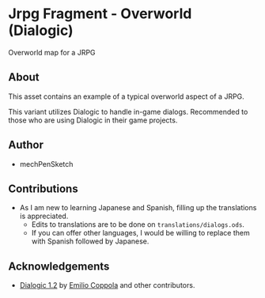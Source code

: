 # Jrpg Fragment - Overworld (Dialogic)
Overworld map for a JRPG

## About
This asset contains an example of a typical overworld aspect of a JRPG.

This variant utilizes Dialogic to handle in-game dialogs. Recommended to those who are using Dialogic in their game projects.

## Author
* mechPenSketch

## Contributions
* As I am new to learning Japanese and Spanish, filling up the translations is appreciated.
  * Edits to translations are to be done on `translations/dialogs.ods`.
  * If you can offer other languages, I would be willing to replace them with Spanish followed by Japanese.

## Acknowledgements
* [Dialogic 1.2](https://github.com/coppolaemilio/dialogic) by [Emilio Coppola](https://github.com/coppolaemilio) and other contributors.
